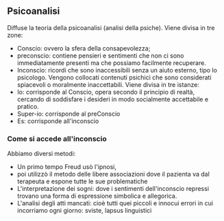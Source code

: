 ## Psicoanalisi 
Diffuse la teoria della psicoanalisi (analisi della psiche).
Viene divisa in tre zone:
- Conscio: ovvero la sfera della consapevolezza;
- preconscio: contiene pensieri e sentimenti che non ci sono immediatamente presenti ma che possiamo facilmente recuperare.
- Inconscio: ricordi che sono inaccessibili senza un aiuto esterno, tipo lo psicologo. Vengono collocati contenuti psichici che sono considerati spiacevoli o moralmente inaccettabili.
Viene divisa in tre istanze:
- Io: corrisponde al Conscio, opera secondo il principio di realtà, cercando di soddisfare i desideri in modo socialmente accettabile e pratico.
- Super-io: corrisponde al preConscio
- Es: corrisponde all'inconscio

### Come si accede all'inconscio
Abbiamo diversi metodi:
- Un primo tempo Freud usò l'ipnosi, 
- poi utilizzò il metodo delle libere associazioni dove il pazienta va dal terapeuta e espone tutte le sue problematiche
- L'interpretazione dei sogni: dove i sentimenti dell'inconscio repressi trovano una forma di espressione simbolica e allegorica.
- L'analisi degli atti mancati: cioè tutti quei piccoli e innocui errori in cui incorriamo ogni giorno: sviste, lapsus linguistici
